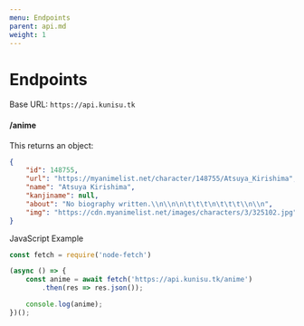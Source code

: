 ```yaml
---
menu: Endpoints
parent: api.md
weight: 1
---
```

# Endpoints
Base URL: `https://api.kunisu.tk`

#### /anime
This returns an object:
```json
{
    "id": 148755,
    "url": "https://myanimelist.net/character/148755/Atsuya_Kirishima",
    "name": "Atsuya Kirishima",
    "kanjiname": null,
    "about": "No biography written.\\n\\n\n\t\t\t\n\t\t\t\\n\\n",
    "img": "https://cdn.myanimelist.net/images/characters/3/325102.jpg"
}
```

JavaScript Example
```js
const fetch = require('node-fetch')

(async () => {
    const anime = await fetch('https://api.kunisu.tk/anime')
        .then(res => res.json());

    console.log(anime);
})();
```

